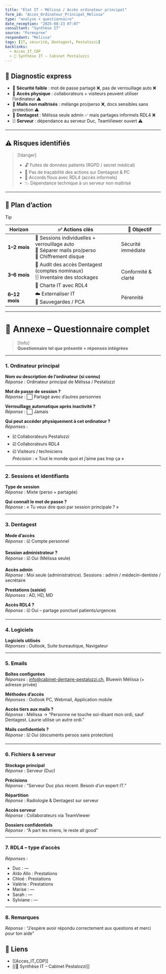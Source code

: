 ```yaml
---
title: "État IT – Mélissa / Accès ordinateur principal"
form_id: "Acces_Ordinateur_Principal_Melissa"
type: "analyse + questionnaire"
date_reception: "2025-08-23 07:07"
consultant: "Synthèse IT"
source: "Formspree"
respondant: "Melissa"
tags: [IT, sécurité, Dentagest, Pestalozzi]
backlinks:
  - Acces_IT_CDP
  - 🧭 Synthèse IT – Cabinet Pestalozzi
---
```


## 🔎 Diagnostic express
- 🔐 **Sécurité faible** : mot de passe partagé ❌, pas de verrouillage auto ❌  
- 👥 **Accès physique** : collaborateurs + visiteurs peuvent utiliser l’ordinateur ⚠️  
- 📧 **Mails non maîtrisés** : mélange pro/perso ❌, docs sensibles sans protection ⚠️  
- 🦷 **Dentagest** : Mélissa seule admin ✅ mais partages informels RDL4 ❌  
- 🗄️ **Serveur** : dépendance au serveur Duc, TeamViewer ouvert ⚠️  

---

## ⚠️ Risques identifiés
> [!danger]  
> - 🔓 Fuites de données patients (RGPD / secret médical)  
> - 👣 Pas de traçabilité des actions sur Dentagest & PC  
> - 🤝 Accords flous avec RDL4 (accès informels)  
> - 📉 Dépendance technique à un serveur non maîtrisé  

---

## 🎯 Plan d’action
> [!tip]  
> | Horizon | ✅ Actions clés | 🎯 Objectif |
> |---------|----------------|-------------|
> | **1–2 mois** | 🔑 Sessions individuelles + verrouillage auto<br>📧 Séparer mails pro/perso<br>💾 Chiffrement disque | Sécurité immédiate |
> | **3–6 mois** | 🦷 Audit des accès Dentagest (comptes nominaux)<br>🗄️ Inventaire des stockages<br>🤝 Charte IT avec RDL4 | Conformité & clarté |
> | **6–12 mois** | ☁️ Externaliser IT<br>📂 Sauvegardes / PCA | Pérennité |

---

# 📎 Annexe – Questionnaire complet

> [!info]  
> **Questionnaire tel que présenté + réponses intégrées**  

---

### 1. Ordinateur principal
**Nom ou description de l’ordinateur (si connu)**  
*Réponse* : Ordinateur principal de Mélissa / Pestalozzi  

**Mot de passe de session ?**  
*Réponse* : ⬜ Partagé avec d’autres personnes  

**Verrouillage automatique après inactivité ?**  
*Réponse* : ⬜ Jamais  

**Qui peut accéder physiquement à cet ordinateur ?**  
*Réponses* :  
- ☑️ Collaborateurs Pestalozzi  
- ☑️ Collaborateurs RDL4  
- ☑️ Visiteurs / techniciens  
*Précision* : « Tout le monde quoi et j’aime pas trop ça »  

---

### 2. Sessions et identifiants
**Type de session**  
*Réponse* : Mixte (perso + partagée)  

**Qui connaît le mot de passe ?**  
*Réponse* : « Tu veux dire quoi par session principale ? »  

---

### 3. Dentagest
**Mode d’accès**  
*Réponse* : ☑️ Compte personnel  

**Session administrateur ?**  
*Réponse* : ☑️ Oui (Mélissa seule)  

**Accès admin**  
*Réponse* : Moi seule (administratrice). Sessions : admin / médecin-dentiste / secrétaire  

**Prestations (saisie)**  
*Réponses* : AD, HD, MD  

**Accès RDL4 ?**  
*Réponse* : ☑️ Oui – partage ponctuel patients/urgences  

---

### 4. Logiciels
**Logiciels utilisés**  
*Réponses* : Outlook, Suite bureautique, Navigateur  

---

### 5. Emails
**Boîtes configurées**  
*Réponses* : info@cabinet-dentaire-pestalozzi.ch, Bluewin Mélissa (+ adresse privée)  

**Méthodes d’accès**  
*Réponses* : Outlook PC, Webmail, Application mobile  

**Accès tiers aux mails ?**  
*Réponse* : Mélissa → “Personne ne touche soi-disant mon ordi, sauf Dentagest. Laurie utilise un autre ordi.”  

**Mails confidentiels ?**  
*Réponse* : ☑️ Oui (documents persos sans protection)  

---

### 6. Fichiers & serveur
**Stockage principal**  
*Réponse* : Serveur (Duc)  

**Précisions**  
*Réponse* : “Serveur Duc plus récent. Besoin d’un expert IT.”  

**Répartition**  
*Réponse* : Radiologie & Dentagest sur serveur  

**Accès serveur**  
*Réponse* : Collaborateurs via TeamViewer  

**Dossiers confidentiels**  
*Réponse* : “À part les miens, le reste all good”  

---

### 7. RDL4 – type d’accès
*Réponses* :  
- Duc : —  
- Aldo Allo : Prestations  
- Chloé : Prestations  
- Valérie : Prestations  
- Marise : —  
- Sarah : —  
- Sylviane : —  

---

### 8. Remarques
*Réponse* : “J’espère avoir répondu correctement aux questions et merci pour ton aide”

## 🔗 Liens
- [[Acces_IT_CDP]]
- [[🧭 Synthèse IT – Cabinet Pestalozzi]]
